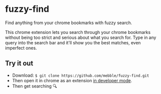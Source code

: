 # fuzzy-find
Find anything from your chrome bookmarks with fuzzy search.

This chrome extension lets you search through your chrome bookmarks without being too strict and serious about what you search for. Type
in any query into the search bar and it'll show you the best matches,
even imperfect ones.

## Try it out
- Download: `$ git clone https://github.com/mebble/fuzzy-find.git`
- Then open it in chrome as an extension [in developer mode](https://developer.chrome.com/extensions/getstarted#unpacked).
- Then get searching :mag:
